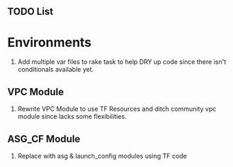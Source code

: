 ## TODO List

# Environments
1. Add multiple var files to rake task to help DRY up code since there isn't conditionals available yet. 

## VPC Module
1. Rewrite VPC Module to use TF Resources and ditch community vpc module since lacks some flexibilities.

## ASG_CF Module
1. Replace with asg & launch_config modules using TF code